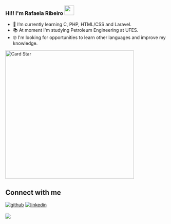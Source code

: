 ### Hi!! I'm Rafaela Ribeiro <img src="https://raw.githubusercontent.com/iampavangandhi/iampavangandhi/master/gifs/Hi.gif" width="30px"></h2>


- 🌱 I’m currently learning C, PHP, HTML/CSS and Laravel.
- 📚 At moment I'm studying Petroleum Engineering at UFES.
- 🤓 I'm looking for opportunities to learn other languages and improve my knowledge.

<a href="https://github.com/rafaelaribe1ro"><img src="https://github-readme-stats.vercel.app/api/top-langs/?username=rafaelaribe1ro&hide=html&layout=compact&theme=dracula" alt="Card Star" align="center" width="400px" min-width="300px"></a>

## Connect with me  
<div align="left">
<a href="https://github.com/RafaelaRibe1ro" target="_blank"><img src=https://img.shields.io/badge/github-%2324292e.svg?&style=for-the-badge&logoColor=white alt=github style="margin-bottom: 5px;" /></a>
<a href="https://www.linkedin.com/in/rafaela-ribeiro-5422061a5/" target="_blank"><img src=https://img.shields.io/badge/linkedin-%231E77B5.svg?&style=for-the-badge&logoColor=white alt=linkedin style="margin-bottom: 5px;" /></a>
<a href="mailto:rafaela.o.ribeiro@hotmail.com">
  <p align="left">
<img src="https://img.shields.io/badge/-Outlook-blue?style=for-the-badge&labelColor=blue&logo=microsoft-outlook&logoColor=white&link=rafaela.o.ribeiro@hotmail.com alt=Outlook style="margin-bottom: 5px;"/></a>

   
</div>
   
